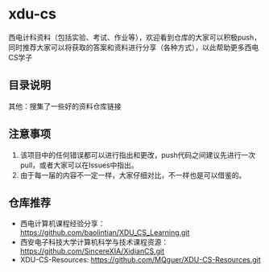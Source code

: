 # xdu-cs
西电计科资料（包括实验、考试、作业等），欢迎看到仓库的大家可以积极push，同时推荐大家可以将获取的答案和资料进行分享（各种方式），以此帮助更多西电CS学子
## 目录说明
其他：搜集了一些好的资料仓库链接
## 注意事项
1. 该项目中的任何错误都可以进行指出和更改，push代码之间建议先进行一次pull，或者大家可以在Issues中指出。
2. 由于每一届的内容不一定一样，大家仔细对比，不一样也是可以借鉴的。
## 仓库推荐
- 西电计算机课程经验分享：https://github.com/baolintian/XDU_CS_Learning.git  
- 西安电子科技大学计算机科学与技术课程资源：https://github.com/SincereXIA/XidianCS.git  
- XDU-CS-Resources: https://github.com/MQguer/XDU-CS-Resources.git  

